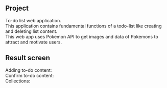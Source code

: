 ## Project

To-do list web application.<br>
This application contains fundamental functions of a todo-list like creating and deleting list content.<br>
This web app uses Pokemon API to get images and data of Pokemons to attract and motivate users.

## Result screen

Adding to-do content:<br>
Confirm to-do content:<br>
Collections:<br>

